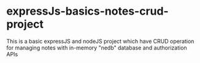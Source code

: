 # expressJs-basics-notes-crud-project
This is a basic expressJS and nodeJS project which have CRUD operation for managing notes with in-memory "nedb" database and authorization APIs
